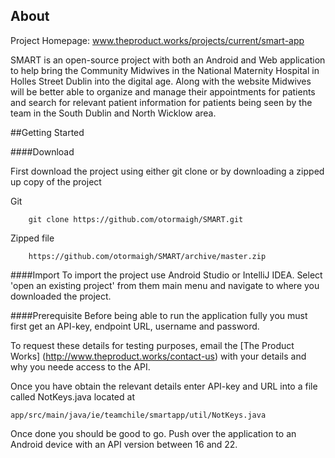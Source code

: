 About
------
Project Homepage: www.theproduct.works/projects/current/smart-app

SMART is an open-source project with both an Android and Web application to help bring the
Community Midwives in the National Maternity Hospital in Holles Street Dublin into the digital age.
Along with the website Midwives will be better able to organize and manage their appointments for
patients and search for relevant patient information for patients being seen by the team in the
South Dublin and North Wicklow area.

##Getting Started

####Download

First download the project using either git clone or by downloading a zipped up copy of the project

Git
```
    git clone https://github.com/otormaigh/SMART.git
```

Zipped file
```
    https://github.com/otormaigh/SMART/archive/master.zip
```

####Import
To import the project use Android Studio or IntelliJ IDEA. Select 'open an existing project' 
from them main menu and navigate to where you downloaded the project.

####Prerequisite
Before being able to run the application fully you must first get an API-key,
 endpoint URL, username and password.

To request these details for testing purposes, email the [The Product Works]
(http://www.theproduct.works/contact-us) with your details and why you neede access to the API.

Once you have obtain the relevant details enter API-key and URL into a file called NotKeys.java located at

```
app/src/main/java/ie/teamchile/smartapp/util/NotKeys.java
```

Once done you should be good to go. Push over the application to an Android device with an API version between
16 and 22.
